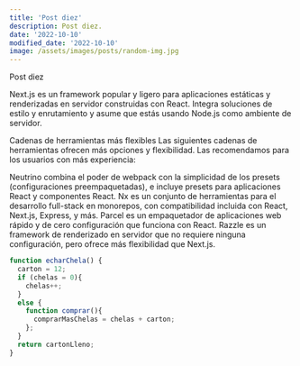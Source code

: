 ```yaml
---
title: 'Post diez'
description: Post diez.
date: '2022-10-10'
modified_date: '2022-10-10'
image: /assets/images/posts/random-img.jpg
---
```


Post diez

Next.js es un framework popular y ligero para aplicaciones estáticas y renderizadas en servidor construidas con React. 
Integra soluciones de estilo y enrutamiento y asume que estás usando Node.js como ambiente de servidor.

Cadenas de herramientas más flexibles
Las siguientes cadenas de herramientas ofrecen más opciones y flexibilidad. Las recomendamos para los usuarios con más experiencia:

Neutrino combina el poder de webpack con la simplicidad de los presets (configuraciones preempaquetadas), e incluye presets para aplicaciones React y componentes React.
Nx es un conjunto de herramientas para el desarrollo full-stack en monorepos, con compatibilidad incluida con React, Next.js, Express, y más.
Parcel es un empaquetador de aplicaciones web rápido y de cero configuración que funciona con React.
Razzle es un framework de renderizado en servidor que no requiere ninguna configuración, pero ofrece más flexibilidad que Next.js.
```js
function echarChela() {
  carton = 12;
  if (chelas = 0){
    chelas++;
  }
  else {
    function comprar(){
      comprarMasChelas = chelas + carton;
    };
  }
  return cartonLleno;
}
```
